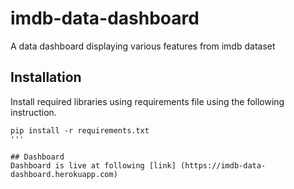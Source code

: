 # imdb-data-dashboard
A data dashboard displaying various features from imdb dataset
## Installation
Install required libraries using requirements file using the following instruction.
```
pip install -r requirements.txt 
'''

## Dashboard
Dashboard is live at following [link] (https://imdb-data-dashboard.herokuapp.com)
